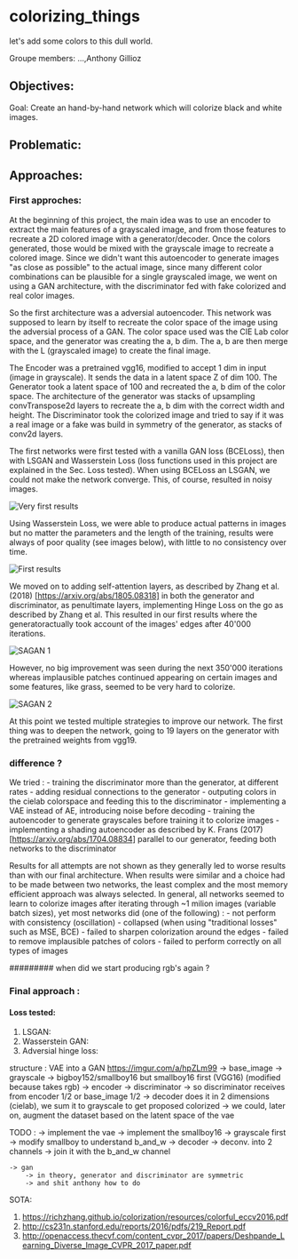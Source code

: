 # colorizing_things
let's add some colors to this dull world.

Groupe members: ...,Anthony Gillioz

## Objectives:
Goal: Create an hand-by-hand network which will colorize black and white images.

## Problematic:

## Approaches:

### First approches:

At the beginning of this project, the main idea was to use an encoder to extract the main features of a grayscaled image, and from those features to recreate a 2D colored image with a generator/decoder. Once the colors generated, those would be mixed with the grayscale image to recreate a colored image.
Since we didn't want this autoencoder to generate images "as close as possible" to the actual image, since many different color combinations can be plausible for a single grayscaled image, we went on using a GAN architecture, with the discriminator fed with fake colorized and real color images.

So the first architecture was a adversial autoencoder. This network was supposed to learn by itself to recreate the color space of the image using the adversial process of a GAN. The color space used was the CIE Lab color space, and the generator was creating the a, b dim. The a, b are then merge with the L (grayscaled image) to create the final image.

The Encoder was a pretrained vgg16, modified to accept 1 dim in input (image in grayscale). It sends the data in a latent space Z of dim 100.
The Generator took a latent space of 100 and recreated the a, b dim of the color space. The architecture of the generator was stacks of upsampling convTranspose2d layers to recreate the a, b dim with the correct width and height.
The Discriminator took the colorized image and tried to say if it was a real image or a fake was build in symmetry of the generator, as stacks of conv2d layers.

The first networks were first tested with a vanilla GAN loss (BCELoss), then with LSGAN and Wasserstein Loss (loss functions used in this project are explained in the Sec. Loss tested).
When using BCELoss an LSGAN, we could not make the network converge. This, of course, resulted in noisy images.

![Very first results](imgs/very_first_results.jpg)

Using Wasserstein Loss, we were able to produce actual patterns in images but no matter the parameters and the length of the training, results were always of poor quality (see images below), with little to no consistency over time.

![First results](imgs/first_results.jpg)

We moved on to adding self-attention layers, as described by Zhang et al. (2018) [https://arxiv.org/abs/1805.08318] in both the generator and discriminator, as penultimate layers, implementing Hinge Loss on the go as described by Zhang et al. This resulted in our first results where the generatoractually took account of the images' edges after 40'000 iterations.

![SAGAN 1](imgs/res_sagan1.jpg)

However, no big improvement was seen during the next 350'000 iterations whereas implausible patches continued appearing on certain images and some features, like grass, seemed to be very hard to colorize.

![SAGAN 2](imgs/res_sagan2.jpg)

At this point we tested multiple strategies to improve our network.
The first thing was to deepen the network, going to 19 layers on the generator with the pretrained weights from vgg19.
### difference ?
We tried :
    - training the discriminator more than the generator, at different rates
    - adding residual connections to the generator
    - outputing colors in the cielab colorspace and feeding this to the discriminator
    - implementing a VAE instead of AE, introducing noise before decoding
    - training the autoencoder to generate grayscales before training it to colorize images
    - implementing a shading autoencoder as described by K. Frans (2017) [https://arxiv.org/abs/1704.08834] parallel to our generator, feeding both networks to the discriminator

Results for all attempts are not shown as they generally led to worse results than with our final architecture. When results were similar and a choice had to be made between two networks, the least complex and the most memory efficient approach was always selected. In general, all networks seemed to learn to colorize images after iterating through ~1 milion images (variable batch sizes), yet most networks did (one of the following) :
    - not perform with consistency (oscillation)
    - collapsed (when using "traditional losses" such as MSE, BCE)
    - failed to sharpen colorization around the edges
    - failed to remove implausible patches of colors
    - failed to perform correctly on all types of images 

######### when did we start producing rgb's again ?

### Final approach :




#### Loss tested:

1. LSGAN:
2. Wasserstein GAN:
3. Adversial hinge loss:

structure :
VAE into a GAN
https://imgur.com/a/hpZLm99
-> 
    base_image -> grayscale -> bigboy152/smallboy16 but smallboy16 first (VGG16) (modified because takes rgb) -> encoder -> discriminator
    -> so discriminator receives from encoder 1/2 or base_image 1/2
    -> decoder does it in 2 dimensions (cielab), we sum it to grayscale to get proposed colorized
    -> we could, later on, augment the dataset based on the latent space of the vae

TODO :
    -> implement the vae
        -> implement the smallboy16
            -> grayscale first
            -> modify smallboy to understand b_and_w
        -> decoder
            -> deconv. into 2 channels
        -> join it with the b_and_w channel

    -> gan
        -> in theory, generator and discriminator are symmetric 
        -> and shit anthony how to do 


SOTA:
1. https://richzhang.github.io/colorization/resources/colorful_eccv2016.pdf
2. http://cs231n.stanford.edu/reports/2016/pdfs/219_Report.pdf
3. http://openaccess.thecvf.com/content_cvpr_2017/papers/Deshpande_Learning_Diverse_Image_CVPR_2017_paper.pdf
